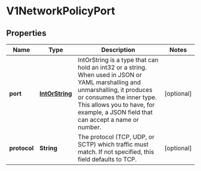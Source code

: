 

# V1NetworkPolicyPort

## Properties

Name | Type | Description | Notes
------------ | ------------- | ------------- | -------------
**port** | [**IntOrString**](IntOrString.md) | IntOrString is a type that can hold an int32 or a string.  When used in JSON or YAML marshalling and unmarshalling, it produces or consumes the inner type.  This allows you to have, for example, a JSON field that can accept a name or number. |  [optional]
**protocol** | **String** | The protocol (TCP, UDP, or SCTP) which traffic must match. If not specified, this field defaults to TCP. |  [optional]




